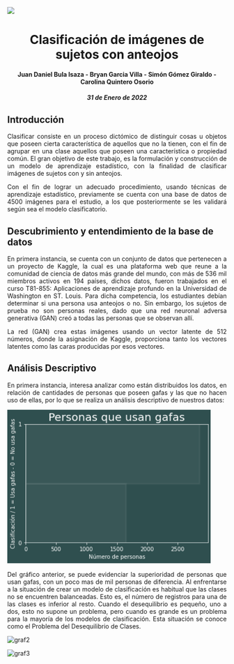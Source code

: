 ![](https://upload.wikimedia.org/wikipedia/commons/5/53/UNAL_Aplicaci%C3%B3n_Medell%C3%ADn.svg)

<center> <h1> Clasificación de imágenes de sujetos con anteojos </h1> </center>
<center> <h4> Juan Daniel Bula Isaza - Bryan Garcia Villa - Simón Gómez Giraldo - Carolina Quintero Osorio </h4> </center>
<center> <h5> 31 de Enero de 2022 </h5> </center>

## Introducción

<p align = "justify"> Clasificar consiste en un proceso dictómico de distinguir cosas u objetos que poseen cierta característica de aquellos que no la tienen, con el fin de agrupar en una clase aquellos que poseen una característica o propiedad común. El gran objetivo de este trabajo, es la formulación y construcción de un modelo de aprendizaje estadístico, con la finalidad de clasificar imágenes de sujetos con y sin anteojos.  </p>

<p align = "justify"> Con el fin de lograr un adecuado procedimiento, usando técnicas de aprendizaje estadístico, previamente se cuenta con una base de datos de 4500 imágenes para el estudio, a los que posteriormente se les validará según sea el modelo clasificatorio. </p>


##  Descubrimiento y entendimiento de la base de datos

<p align = "justify"> En primera instancia, se cuenta con un conjunto de datos que pertenecen a un proyecto de Kaggle, la cual es una plataforma web que reune a la comunidad de ciencia de datos más grande del mundo, con más de 536 mil miembros activos en 194 países, dichos datos, fueron trabajados en el curso T81-855: Aplicaciones de aprendizaje profundo en la Universidad de Washington en ST. Louis. Para dicha competencia, los estudiantes debían determinar si una persona usa anteojos o no. Sin embargo, los sujetos de prueba no son personas reales, dado que una red neuronal adversa generativa (GAN) creó a todas las personas que se observan allí.</p>

<p align = "justify"> La red (GAN) crea estas imágenes usando un vector latente de 512 números, donde la asignación de Kaggle, proporciona tanto los vectores latentes como las caras producidas por esos vectores. </p>


## Análisis Descriptivo


<p align = "justify"> En primera instancia, interesa analizar como están distribuidos los datos, en relación de cantidades de personas que poseen gafas y las que no hacen uso de ellas, por lo que se realiza un análisis descriptivo de nuestros datos: </p>



![graf1](https://github.com/Sigomezgi/Clasificador-de-im-genes/blob/main/graf1.png)

<p align = "justify"> Del gráfico anterior, se puede evidenciar la superioridad de personas que usan gafas, con un poco mas de mil personas de diferencia. Al enfrentarse a la situación de crear un modelo de clasificación es habitual que las clases no se encuentren balanceadas. Esto es, el número de registros para una de las clases es inferior al resto. Cuando el desequilibrio es pequeño, uno a dos, esto no supone un problema, pero cuando es grande es un problema para la mayoría de los modelos de clasificación. Esta situación se conoce como el Problema del Desequilibrio de Clases.  </p>



![graf2](![graf1](https://github.com/Sigomezgi/Clasificador-de-im-genes/blob/main/graf1.png))


![graf3](![graf1](![graf2](![graf1](https://github.com/Sigomezgi/Clasificador-de-im-genes/blob/main/graf1.png))))


